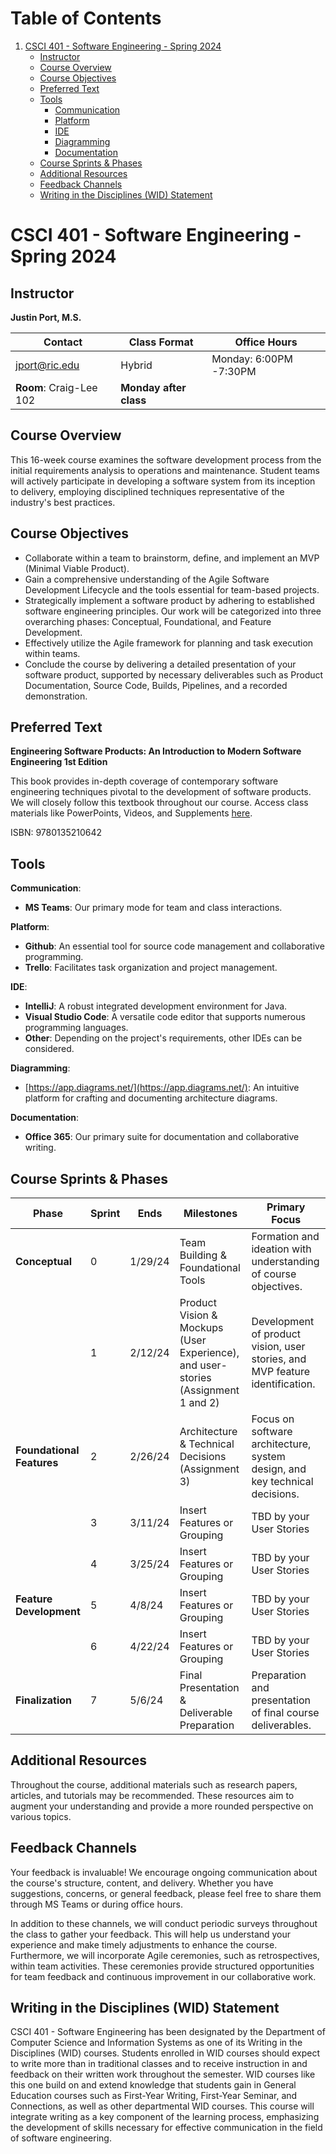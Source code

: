 # Table of Contents

1. [CSCI 401 - Software Engineering - Spring 2024](#csci-401---software-engineering---spring-2024)
   - [Instructor](#instructor)
   - [Course Overview](#course-overview)
   - [Course Objectives](#course-objectives)
   - [Preferred Text](#required-text)
   - [Tools](#tools)
     * [Communication](#communication)
     * [Platform](#platform)
     * [IDE](#ide)
     * [Diagramming](#diagramming)
     * [Documentation](#documentation)
   - [Course Sprints & Phases](#course-sprints--phases)
   - [Additional Resources](#additional-resources)
   - [Feedback Channels](#feedback-channels)
   - [Writing in the Disciplines (WID) Statement](#writing-in-the-disciplines-wid-statement)

# CSCI 401 - Software Engineering - Spring 2024

## Instructor

**Justin Port, M.S.**

| Contact | Class Format | Office Hours |
| ------- | ------------ | ------------ |
| jport@ric.edu | Hybrid | Monday: 6:00PM -7:30PM |
| **Room**: Craig-Lee 102 | **Monday after class** |

## Course Overview

This 16-week course examines the software development process from the initial requirements analysis to operations and maintenance. Student teams will actively participate in developing a software system from its inception to delivery, employing disciplined techniques representative of the industry's best practices.

## Course Objectives

- Collaborate within a team to brainstorm, define, and implement an MVP (Minimal Viable Product).
- Gain a comprehensive understanding of the Agile Software Development Lifecycle and the tools essential for team-based projects.
- Strategically implement a software product by adhering to established software engineering principles. Our work will be categorized into three overarching phases: Conceptual, Foundational, and Feature Development.
- Effectively utilize the Agile framework for planning and task execution within teams.
- Conclude the course by delivering a detailed presentation of your software product, supported by necessary deliverables such as Product Documentation, Source Code, Builds, Pipelines, and a recorded demonstration.

## Preferred Text

**Engineering Software Products: An Introduction to Modern Software Engineering 1st Edition**

This book provides in-depth coverage of contemporary software engineering techniques pivotal to the development of software products. We will closely follow this textbook throughout our course. Access class materials like PowerPoints, Videos, and Supplements [here](https://iansommerville.com/engineering-software-products/).

ISBN: 9780135210642

## Tools

**Communication**:
  - **MS Teams**: Our primary mode for team and class interactions.

**Platform**:
  - **Github**: An essential tool for source code management and collaborative programming.
  - **Trello**: Facilitates task organization and project management.

**IDE**:
  - **IntelliJ**: A robust integrated development environment for Java.
  - **Visual Studio Code**: A versatile code editor that supports numerous programming languages.
  - **Other**: Depending on the project's requirements, other IDEs can be considered.

**Diagramming**:
  - [https://app.diagrams.net/](https://app.diagrams.net/): An intuitive platform for crafting and documenting architecture diagrams.

**Documentation**:
  - **Office 365**: Our primary suite for documentation and collaborative writing.

## Course Sprints & Phases

| Phase               | Sprint | Ends      | Milestones                                                                                          | Primary Focus                                                                                               |
|---------------------|--------|-----------|-----------------------------------------------------------------------------------------------------|-------------------------------------------------------------------------------------------------------------|
| **Conceptual**      | 0      | 1/29/24   | Team Building & Foundational Tools                                                                  | Formation and ideation with understanding of course objectives.                                            |
|                     | 1      | 2/12/24   | Product Vision & Mockups (User Experience), and user-stories (Assignment 1 and 2)                                                          | Development of product vision, user stories, and MVP feature identification.                                |
| **Foundational Features**    | 2      | 2/26/24   | Architecture & Technical Decisions (Assignment 3)                                                                 | Focus on software architecture, system design, and key technical decisions.                                |
|                     | 3      | 3/11/24   | Insert Features or Grouping                                                                         | TBD by your User Stories                                                                                   |
|                     | 4      | 3/25/24   | Insert Features or Grouping                                                                         | TBD by your User Stories                                                                                   |
| **Feature Development**| 5   | 4/8/24    | Insert Features or Grouping                                                                         | TBD by your User Stories                                                                                   |
|                     | 6      | 4/22/24   | Insert Features or Grouping                                                                         | TBD by your User Stories                                                                                   |
| **Finalization**    | 7      | 5/6/24    | Final Presentation & Deliverable Preparation                                                        | Preparation and presentation of final course deliverables.                                                  |

## Additional Resources

Throughout the course, additional materials such as research papers, articles, and tutorials may be recommended. These resources aim to augment your understanding and provide a more rounded perspective on various topics.

## Feedback Channels

Your feedback is invaluable! We encourage ongoing communication about the course's structure, content, and delivery. Whether you have suggestions, concerns, or general feedback, please feel free to share them through MS Teams or during office hours.

In addition to these channels, we will conduct periodic surveys throughout the class to gather your feedback. This will help us understand your experience and make timely adjustments to enhance the course. Furthermore, we will incorporate Agile ceremonies, such as retrospectives, within team activities. These ceremonies provide structured opportunities for team feedback and continuous improvement in our collaborative work.


## Writing in the Disciplines (WID) Statement

CSCI 401 - Software Engineering has been designated by the Department of Computer Science and Information Systems as one of its Writing in the Disciplines (WID) courses. Students enrolled in WID courses should expect to write more than in traditional classes and to receive instruction in and feedback on their written work throughout the semester. WID courses like this one build on and extend knowledge that students gain in General Education courses such as First-Year Writing, First-Year Seminar, and Connections, as well as other departmental WID courses. This course will integrate writing as a key component of the learning process, emphasizing the development of skills necessary for effective communication in the field of software engineering.



